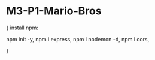 # M3-P1-Mario-Bros

{
 install npm:

  npm init -y,
  npm i express,
  npm i nodemon -d,
  npm i cors,

}
